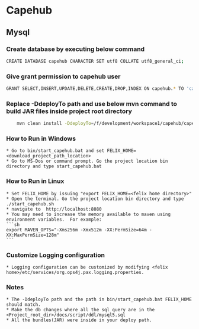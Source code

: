# Capehub

## Mysql

### Create database by executing below command
```sh
CREATE DATABASE capehub CHARACTER SET utf8 COLLATE utf8_general_ci;
```

### Give grant permission to capehub user
```sh
GRANT SELECT,INSERT,UPDATE,DELETE,CREATE,DROP,INDEX ON capehub.* TO 'capehub'@'localhost' IDENTIFIED BY 'capehub';
```
### Replace -DdeployTo path and use below mvn command to build JAR files inside project root directory
```sh
	mvn clean install -DdeployTo=/f/development/workspace1/capehub/capehub -Dmaven.test.skip=true
```
### How to Run in Windows
	* Go to bin/start_capehub.bat and set FELIX_HOME=<download_project_path_location>
	* Go to MS-Dos or command prompt. Go the project location bin directory and type start_capehub.bat

### How to Run in Linux
	* Set FELIX_HOME by issuing "export FELIX_HOME=<felix home directory>"
	* Open the terminal. Go the project location bin directory and type ./start_capehub.sh
	* navigate to  http://localhost:8080
	* You may need to increase the memory available to maven using environment variables.  For example:
	```sh
    export MAVEN_OPTS="-Xms256m -Xmx512m -XX:PermSize=64m -XX:MaxPermSize=128m"
	```

### Customize Logging configuration
	* Logging configuration can be customized by modifying <felix home>/etc/services/org.ops4j.pax.logging.properties.
	
### Notes
	* The -DdeployTo path and the path in bin/start_capehub.bat FELIX_HOME should match.
	* Make the db changes where all the sql query are in the <Project_root_dir>/docs/script/ddl/mysql5.sql
	* All the bundles(JAR) were inside in your deploy path.